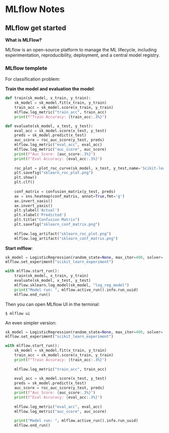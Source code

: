 

# MLflow Notes



## MLflow get started

**What is MLFlow?**

MLflow is an open-source platform to manage the ML lifecycle, including experimentation, reproducibility, deployment, and a central model registry. 

### MLflow templete

For classification problem: 

**Train the model and evaluation the model**:

```python
def train(sk_model, x_train, y_train): 
    sk_model = sk_model.fit(x_train, y_train)
    train_acc = sk_model.score(x_train, y_train)
    mlflow.log_metric("train_acc", train_acc)
    print(f"Train Accuracy: {train_acc:.3%}")
```

```python
def evaluate(sk_model, x_test, y_test):
    eval_acc = sk_model.score(x_test, y_test)
    preds = sk_model.predict(x_test)
    auc_score = roc_auc_score(y_test, preds)
    mlflow.log_metric("eval_acc", eval_acc)
    mlflow.log_metric("auc_score", auc_score)
    print(f"Auc Score: {auc_score:.3%}")
    print(f"Eval Accuracy: {eval_acc:.3%}")
    
    roc_plot = plot_roc_curve(sk_model, x_test, y_test,name='Scikit-learn ROC Curve')
    plt.savefig("sklearn_roc_plot.png")
    plt.show()
    plt.clf()
    
    conf_matrix = confusion_matrix(y_test, preds)
    ax = sns.heatmap(conf_matrix, annot=True,fmt='g') 
    ax.invert_xaxis()
    ax.invert_yaxis()
    plt.ylabel('Actual')
    plt.xlabel('Predicted')
    plt.title("Confusion Matrix") 
    plt.savefig("sklearn_conf_matrix.png")
    
    mlflow.log_artifact("sklearn_roc_plot.png")
    mlflow.log_artifact("sklearn_conf_matrix.png")
```

**Start mlflow**: 

```python
sk_model = LogisticRegression(random_state=None, max_iter=400, solver='newton-cg')
mlflow.set_experiment("scikit_learn_experiment") 

with mlflow.start_run():
    train(sk_model, x_train, y_train)
    evaluate(sk_model, x_test, y_test)
    mlflow.sklearn.log_model(sk_model, "log_reg_model")
    print("Model run: ", mlflow.active_run().info.run_uuid)
    mlflow.end_run()
```



Then you can open MLflow UI in the terminal:

```
$ mlflow ui
```



An even simpler version:

```python
sk_model = LogisticRegression(random_state=None, max_iter=400, solver='newton-cg')
mlflow.set_experiment("scikit_learn_experiment") 

with mlflow.start_run():
    sk_model = sk_model.fit(x_train, y_train)
    train_acc = sk_model.score(x_train, y_train)
    print(f"Train Accuracy: {train_acc:.3%}")
    
    mlflow.log_metric("train_acc", train_acc)
    
    eval_acc = sk_model.score(x_test, y_test)
    preds = sk_model.predict(x_test)
    auc_score = roc_auc_score(y_test, preds)
    print(f"Auc Score: {auc_score:.3%}")
    print(f"Eval Accuracy: {eval_acc:.3%}")
    
    mlflow.log_metric("eval_acc", eval_acc)
    mlflow.log_metric("auc_score", auc_score)
    
    print("Model run: ", mlflow.active_run().info.run_uuid)
    mlflow.end_run()
```


